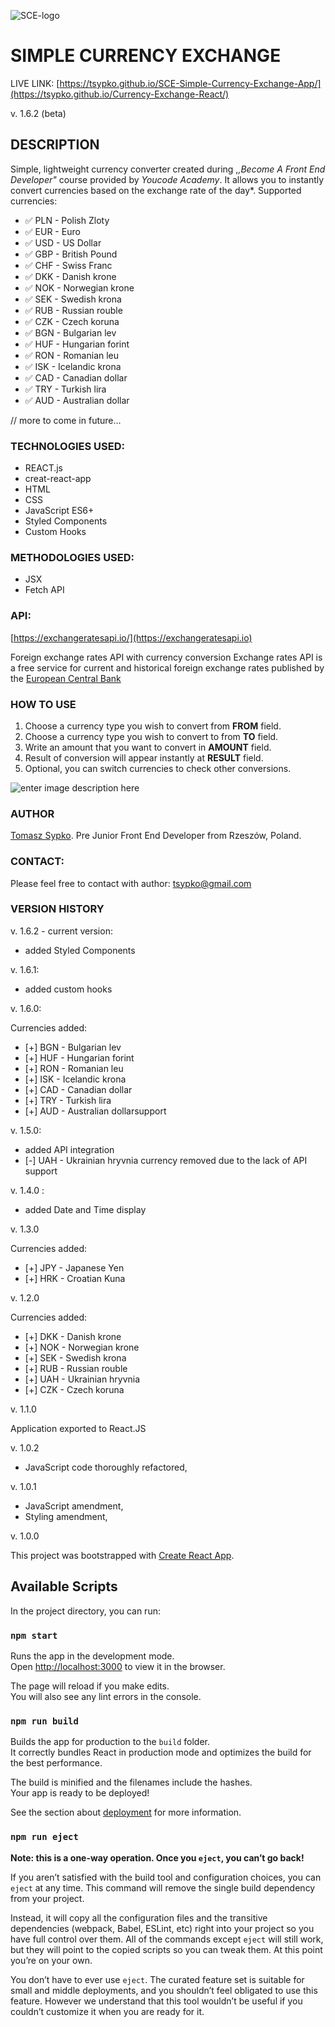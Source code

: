 
![SCE-logo](https://raw.githubusercontent.com/TSypko/Currency-Exchange-React/master/share-mini.png)
# SIMPLE CURRENCY EXCHANGE
LIVE LINK: [https://tsypko.github.io/SCE-Simple-Currency-Exchange-App/](https://tsypko.github.io/Currency-Exchange-React/)

 v. 1.6.2 (beta)

## DESCRIPTION
Simple, lightweight currency converter created during ,*,Become A Front End Developer"* course provided by *Youcode Academy*.
It allows you to instantly convert currencies based on the exchange rate of the day*.
Supported currencies: 

 - ✅ PLN - Polish Zloty
 - ✅ EUR - Euro
 - ✅ USD - US Dollar
 - ✅ GBP - British Pound
 - ✅ CHF - Swiss Franc
 - ✅ DKK - Danish krone
 - ✅ NOK - Norwegian krone
 - ✅ SEK - Swedish krona
 - ✅ RUB - Russian rouble
 - ✅ CZK - Czech koruna
 - ✅ BGN - Bulgarian lev
 - ✅ HUF - Hungarian forint
 - ✅ RON - Romanian leu
 - ✅ ISK - Icelandic krona
 - ✅ CAD - Canadian dollar
 - ✅ TRY - Turkish lira
 - ✅ AUD - Australian dollar

 // more to come in future...


### TECHNOLOGIES USED:

- REACT.js
- creat-react-app
- HTML
- CSS
- JavaScript ES6+
- Styled Components
- Custom Hooks

### METHODOLOGIES USED:

- JSX
- Fetch API

### API:

[https://exchangeratesapi.io/](https://exchangeratesapi.io)

Foreign exchange rates API
with currency conversion
Exchange rates API is a free service for current and historical foreign exchange rates
published by the [European Central Bank](https://www.ecb.europa.eu/stats/policy_and_exchange_rates/euro_reference_exchange_rates/html/index.en.html/)


### HOW TO USE

1. Choose a currency type you wish to convert from **FROM** field.
2. Choose a currency type you wish to convert to from **TO** field.
3. Write an amount that you want to convert in **AMOUNT** field.
4. Result of conversion will appear instantly at **RESULT** field.
5. Optional, you can switch currencies to check other conversions.

![enter image description here](https://raw.githubusercontent.com/TSypko/Currency-Exchange-React/master/sce__usage.gif)

### AUTHOR
[Tomasz Sypko](https://tsypko.github.io/homepage/). Pre Junior Front End Developer from Rzeszów, Poland. 
### CONTACT:
Please feel free to contact with author: [tsypko@gmail.com](tsypko@gmail.com)

### VERSION HISTORY

v. 1.6.2 - current version:

- added Styled Components

v. 1.6.1:

- added custom hooks

v. 1.6.0:

Currencies added:
 - [+] BGN - Bulgarian lev
 - [+] HUF - Hungarian forint
 - [+] RON - Romanian leu
 - [+] ISK - Icelandic krona
 - [+] CAD - Canadian dollar
 - [+] TRY - Turkish lira
 - [+] AUD - Australian dollarsupport

v. 1.5.0:
- added API integration
- [-] UAH - Ukrainian hryvnia currency removed due to the lack of API support

v. 1.4.0  :
- added Date and Time display

v. 1.3.0

Currencies added:
 - [+] JPY - Japanese Yen
 - [+] HRK - Croatian Kuna

v. 1.2.0

Currencies added:
 - [+] DKK - Danish krone
 - [+] NOK - Norwegian krone
 - [+] SEK - Swedish krona
 - [+] RUB - Russian rouble
 - [+] UAH - Ukrainian hryvnia
 - [+] CZK - Czech koruna

v. 1.1.0

Application exported to React.JS

v. 1.0.2
- JavaScript code thoroughly refactored,

v. 1.0.1
- JavaScript amendment,
- Styling amendment,

v. 1.0.0


This project was bootstrapped with [Create React App](https://github.com/facebook/create-react-app).

## Available Scripts

In the project directory, you can run:

### `npm start`

Runs the app in the development mode.<br />
Open [http://localhost:3000](http://localhost:3000) to view it in the browser.

The page will reload if you make edits.<br />
You will also see any lint errors in the console.

### `npm run build`

Builds the app for production to the `build` folder.<br />
It correctly bundles React in production mode and optimizes the build for the best performance.

The build is minified and the filenames include the hashes.<br />
Your app is ready to be deployed!

See the section about [deployment](https://facebook.github.io/create-react-app/docs/deployment) for more information.

### `npm run eject`

**Note: this is a one-way operation. Once you `eject`, you can’t go back!**

If you aren’t satisfied with the build tool and configuration choices, you can `eject` at any time. This command will remove the single build dependency from your project.

Instead, it will copy all the configuration files and the transitive dependencies (webpack, Babel, ESLint, etc) right into your project so you have full control over them. All of the commands except `eject` will still work, but they will point to the copied scripts so you can tweak them. At this point you’re on your own.

You don’t have to ever use `eject`. The curated feature set is suitable for small and middle deployments, and you shouldn’t feel obligated to use this feature. However we understand that this tool wouldn’t be useful if you couldn’t customize it when you are ready for it.